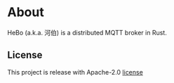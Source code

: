 
# About
HeBo (a.k.a. 河伯) is a distributed MQTT broker in Rust.


## License
This project is release with Apache-2.0 [license](LICENSE)
